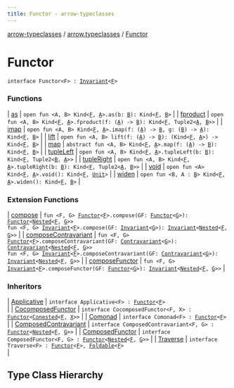 ```yaml
---
title: Functor - arrow-typeclasses
---
```


[arrow-typeclasses](../../index.html) / [arrow.typeclasses](../index.html) / [Functor](./index.html)

# Functor

`interface Functor<F> : `[`Invariant`](../-invariant/index.html)`<`[`F`](index.html#F)`>`



### Functions

| [as](as.html) | `open fun <A, B> Kind<`[`F`](index.html#F)`, `[`A`](as.html#A)`>.as(b: `[`B`](as.html#B)`): Kind<`[`F`](index.html#F)`, `[`B`](as.html#B)`>` |
| [fproduct](fproduct.html) | `open fun <A, B> Kind<`[`F`](index.html#F)`, `[`A`](fproduct.html#A)`>.fproduct(f: (`[`A`](fproduct.html#A)`) -> `[`B`](fproduct.html#B)`): Kind<`[`F`](index.html#F)`, Tuple2<`[`A`](fproduct.html#A)`, `[`B`](fproduct.html#B)`>>` |
| [imap](imap.html) | `open fun <A, B> Kind<`[`F`](index.html#F)`, `[`A`](imap.html#A)`>.imap(f: (`[`A`](imap.html#A)`) -> `[`B`](imap.html#B)`, g: (`[`B`](imap.html#B)`) -> `[`A`](imap.html#A)`): Kind<`[`F`](index.html#F)`, `[`B`](imap.html#B)`>` |
| [lift](lift.html) | `open fun <A, B> lift(f: (`[`A`](lift.html#A)`) -> `[`B`](lift.html#B)`): (Kind<`[`F`](index.html#F)`, `[`A`](lift.html#A)`>) -> Kind<`[`F`](index.html#F)`, `[`B`](lift.html#B)`>` |
| [map](map.html) | `abstract fun <A, B> Kind<`[`F`](index.html#F)`, `[`A`](map.html#A)`>.map(f: (`[`A`](map.html#A)`) -> `[`B`](map.html#B)`): Kind<`[`F`](index.html#F)`, `[`B`](map.html#B)`>` |
| [tupleLeft](tuple-left.html) | `open fun <A, B> Kind<`[`F`](index.html#F)`, `[`A`](tuple-left.html#A)`>.tupleLeft(b: `[`B`](tuple-left.html#B)`): Kind<`[`F`](index.html#F)`, Tuple2<`[`B`](tuple-left.html#B)`, `[`A`](tuple-left.html#A)`>>` |
| [tupleRight](tuple-right.html) | `open fun <A, B> Kind<`[`F`](index.html#F)`, `[`A`](tuple-right.html#A)`>.tupleRight(b: `[`B`](tuple-right.html#B)`): Kind<`[`F`](index.html#F)`, Tuple2<`[`A`](tuple-right.html#A)`, `[`B`](tuple-right.html#B)`>>` |
| [void](void.html) | `open fun <A> Kind<`[`F`](index.html#F)`, `[`A`](void.html#A)`>.void(): Kind<`[`F`](index.html#F)`, `[`Unit`](https://kotlinlang.org/api/latest/jvm/stdlib/kotlin/-unit/index.html)`>` |
| [widen](widen.html) | `open fun <B, A : `[`B`](widen.html#B)`> Kind<`[`F`](index.html#F)`, `[`A`](widen.html#A)`>.widen(): Kind<`[`F`](index.html#F)`, `[`B`](widen.html#B)`>` |

### Extension Functions

| [compose](../compose.html) | `fun <F, G> `[`Functor`](./index.html)`<`[`F`](../compose.html#F)`>.compose(GF: `[`Functor`](./index.html)`<`[`G`](../compose.html#G)`>): `[`Functor`](./index.html)`<`[`Nested`](../-nested.html)`<`[`F`](../compose.html#F)`, `[`G`](../compose.html#G)`>>`<br>`fun <F, G> `[`Invariant`](../-invariant/index.html)`<`[`F`](../compose.html#F)`>.compose(GF: `[`Invariant`](../-invariant/index.html)`<`[`G`](../compose.html#G)`>): `[`Invariant`](../-invariant/index.html)`<`[`Nested`](../-nested.html)`<`[`F`](../compose.html#F)`, `[`G`](../compose.html#G)`>>` |
| [composeContravariant](../compose-contravariant.html) | `fun <F, G> `[`Functor`](./index.html)`<`[`F`](../compose-contravariant.html#F)`>.composeContravariant(GF: `[`Contravariant`](../-contravariant/index.html)`<`[`G`](../compose-contravariant.html#G)`>): `[`Contravariant`](../-contravariant/index.html)`<`[`Nested`](../-nested.html)`<`[`F`](../compose-contravariant.html#F)`, `[`G`](../compose-contravariant.html#G)`>>`<br>`fun <F, G> `[`Invariant`](../-invariant/index.html)`<`[`F`](../compose-contravariant.html#F)`>.composeContravariant(GF: `[`Contravariant`](../-contravariant/index.html)`<`[`G`](../compose-contravariant.html#G)`>): `[`Invariant`](../-invariant/index.html)`<`[`Nested`](../-nested.html)`<`[`F`](../compose-contravariant.html#F)`, `[`G`](../compose-contravariant.html#G)`>>` |
| [composeFunctor](../compose-functor.html) | `fun <F, G> `[`Invariant`](../-invariant/index.html)`<`[`F`](../compose-functor.html#F)`>.composeFunctor(GF: `[`Functor`](./index.html)`<`[`G`](../compose-functor.html#G)`>): `[`Invariant`](../-invariant/index.html)`<`[`Nested`](../-nested.html)`<`[`F`](../compose-functor.html#F)`, `[`G`](../compose-functor.html#G)`>>` |

### Inheritors

| [Applicative](../-applicative/index.html) | `interface Applicative<F> : `[`Functor`](./index.html)`<`[`F`](../-applicative/index.html#F)`>`<br> |
| [CocomposedFunctor](../-cocomposed-functor/index.html) | `interface CocomposedFunctor<F, X> : `[`Functor`](./index.html)`<`[`Conested`](../-conested.html)`<`[`F`](../-cocomposed-functor/index.html#F)`, `[`X`](../-cocomposed-functor/index.html#X)`>>` |
| [Comonad](../-comonad/index.html) | `interface Comonad<F> : `[`Functor`](./index.html)`<`[`F`](../-comonad/index.html#F)`>`<br> |
| [ComposedContravariant](../-composed-contravariant/index.html) | `interface ComposedContravariant<F, G> : `[`Functor`](./index.html)`<`[`Nested`](../-nested.html)`<`[`F`](../-composed-contravariant/index.html#F)`, `[`G`](../-composed-contravariant/index.html#G)`>>` |
| [ComposedFunctor](../-composed-functor/index.html) | `interface ComposedFunctor<F, G> : `[`Functor`](./index.html)`<`[`Nested`](../-nested.html)`<`[`F`](../-composed-functor/index.html#F)`, `[`G`](../-composed-functor/index.html#G)`>>` |
| [Traverse](../-traverse/index.html) | `interface Traverse<F> : `[`Functor`](./index.html)`<`[`F`](../-traverse/index.html#F)`>, `[`Foldable`](../-foldable/index.html)`<`[`F`](../-traverse/index.html#F)`>`<br> |




## Type Class Hierarchy

<canvas id="arrow.typeclasses-hierarchy-diagram"></canvas>
<script>
  drawNomNomlDiagram('arrow.typeclasses-hierarchy-diagram', 'arrow.typeclasses-diagram.nomnol')
</script>

